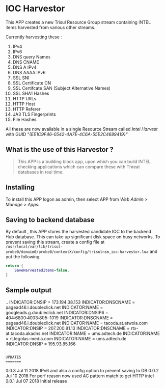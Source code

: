 # IOC Harvestor

This APP creates a new Trisul Resource Group stream containing INTEL items harvested from various other streams.

Currently harvesting these  :

1. IPv4
2. IPv6
2. DNS query Names
3. DNS CNAME
4. DNS A IPv4
5. DNS AAAA IPv6
6. SSL SNI
7. SSL Certificate CN
8. SSL Certifcate  SAN (Subject Alternative Names)
9. SSL SHA1 Hashes 
10. HTTP URLs
11. HTTP Host 
12. HTTP Referer 
13. JA3 TLS Fingerprints 
14. File Hashes 


All these are now available in a single Resource Stream called *Intel Harvest* with GUID *"{EE1C9F46-0542-4A7E-4C6A-55E2C4689419}"*

## What is the use of this Harvestor ?

> This APP is a building block app, upon which you can build INTEL checking applications which can compare these with Threat databases  in real time. 

## Installing 

To install this APP logon as admin, then select APP from _Web Admin > Manage > Apps._

## Saving to backend database

By default , this APP stores the harvested candidate IOC to the backend Hub database. This can take up significant disk space on busy networks. To prevent saving this stream, create a config file at `/usr/local/var/lib/trisul-probe0/domain0/probe0/contextX/config/trisulnsm_ioc-harvestor.lua` and put the following

````lua
return {
	SaveHarvestedItems=false,
} 
````

## Sample output 

..
INDICATOR:DNSIP = 173.194.38.153
INDICATOR:DNSCNAME = pagead46.l.doubleclick.net
INDICATOR:NAME = googleads.g.doubleclick.net
INDICATOR:DNSIP6 = 404:6800:4003:805::1019
INDICATOR:DNSCNAME = pagead46.l.doubleclick.net
INDICATOR:NAME = tacoda.at.atwola.com
INDICATOR:DNSIP = 207.200.81.13
INDICATOR:DNSCNAME = rtx-at.tacoda.akadns.net
INDICATOR:NAME = ums.adtech.de
INDICATOR:NAME = rt.legolas-media.com
INDICATOR:NAME = ums.adtech.de
INDICATOR:DNSIP = 195.93.85.166

````

UPDATES
=======

````
0.0.3		Jul 11 2018			IPv6 and also a config option to prevent saving to DB 
0.0.2		Jul 10 2018			For perf reason now used AC pattern match to get HTTP intel 
0.0.1		Jul 07 2018			Initial release 
````


